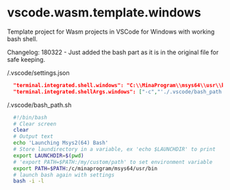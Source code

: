 # vscode.wasm.template.windows
Template project for Wasm projects in VSCode for Windows with working bash shell.

Changelog:
180322 - Just added the bash part as it is in the original file for safe keeping.

<project>/.vscode/settings.json
```json
  "terminal.integrated.shell.windows": "C:\\MinaProgram\\msys64\\usr\\bin\\bash.exe",
  "terminal.integrated.shellArgs.windows": ["-c","'./.vscode/bash_path.sh'"]
```

<project>/.vscode/bash_path.sh
```bash
  #!/bin/bash
  # Clear screen
  clear
  # Output text
  echo 'Launching Msys2(64) Bash'
  # Store laundirectory in a variable, ex 'echo $LAUNCHDIR' to print
  export LAUNCHDIR=$(pwd)
  # 'export PATH=$PATH:/my/custom/path' to set environment variable
  export PATH=$PATH:/c/minaprogram/msys64/usr/bin
  # launch bash again with settings
  bash -i -l
```
